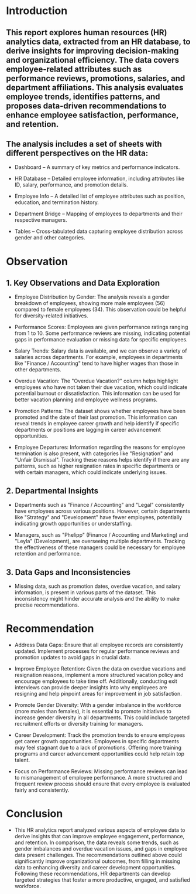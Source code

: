 # Introduction

This report explores human resources (HR) analytics data, extracted from an HR database, to derive insights for improving decision-making and organizational efficiency. The data covers employee-related attributes such as performance reviews, promotions, salaries, and department affiliations. This analysis evaluates employee trends, identifies patterns, and proposes data-driven recommendations to enhance employee satisfaction, performance, and retention.
---
## The analysis includes a set of sheets with different perspectives on the HR data:

 - Dashboard – A summary of key metrics and performance indicators.

 - HR Database – Detailed employee information, including attributes like ID, salary, performance, and promotion details.

 - Employee Info – A detailed list of employee attributes such as position, education, and termination history.

 - Department Bridge – Mapping of employees to departments and their respective managers.

 - Tables – Cross-tabulated data capturing employee distribution across gender and other categories.

# Observation

## 1. Key Observations and Data Exploration

 - Employee Distribution by Gender: The analysis reveals a gender breakdown of employees, showing more male employees (56) compared to female employees (34). This observation could be helpful for diversity-related initiatives.

 - Performance Scores: Employees are given performance ratings ranging from 1 to 10. Some performance reviews are missing, indicating potential gaps in performance evaluation or missing data for specific employees.

 - Salary Trends: Salary data is available, and we can observe a variety of salaries across departments. For example, employees in departments like "Finance / Accounting" tend to have higher wages than those in other departments.

 - Overdue Vacation: The "Overdue Vacation?" column helps highlight employees who have not taken their due vacation, which could indicate potential burnout or dissatisfaction. This information can be used for better vacation planning and employee wellness programs.

 - Promotion Patterns: The dataset shows whether employees have been promoted and the date of their last promotion. This information can reveal trends in employee career growth and help identify if specific departments or positions are lagging in career advancement opportunities.

 - Employee Departures: Information regarding the reasons for employee termination is also present, with categories like "Resignation" and "Unfair Dismissal". Tracking these reasons helps identify if there are any patterns, such as higher resignation rates in specific departments or with certain managers, which could indicate underlying issues.

## 2. Departmental Insights

 - Departments such as "Finance / Accounting" and "Legal" consistently have employees across various positions. However, certain departments like "Strategy" and "Development" have fewer employees, potentially indicating growth opportunities or understaffing.

 - Managers, such as "Phelipp" (Finance / Accounting and Marketing) and "Leyla" (Development), are overseeing multiple departments. Tracking the effectiveness of these managers could be necessary for employee retention and performance.

## 3. Data Gaps and Inconsistencies

 - Missing data, such as promotion dates, overdue vacation, and salary information, is present in various parts of the dataset. This inconsistency might hinder accurate analysis and the ability to make precise recommendations.

# Recommendation
 - Address Data Gaps: Ensure that all employee records are consistently updated. Implement processes for regular performance reviews and promotion updates to avoid gaps in crucial data.

 - Improve Employee Retention: Given the data on overdue vacations and resignation reasons, implement a more structured vacation policy and encourage employees to take time off. Additionally, conducting exit interviews can provide deeper insights into why employees are resigning and help pinpoint areas for improvement in job satisfaction.

 - Promote Gender Diversity: With a gender imbalance in the workforce (more males than females), it is essential to promote initiatives to increase gender diversity in all departments. This could include targeted recruitment efforts or diversity training for managers.

 - Career Development: Track the promotion trends to ensure employees get career growth opportunities. Employees in specific departments may feel stagnant due to a lack of promotions. Offering more training programs and career advancement opportunities could help retain top talent.

 - Focus on Performance Reviews: Missing performance reviews can lead to mismanagement of employee performance. A more structured and frequent review process should ensure that every employee is evaluated fairly and consistently.

# Conclusion
- This HR analytics report analyzed various aspects of employee data to derive insights that can improve employee engagement, performance, and retention. In comparison, the data reveals some trends, such as gender imbalances and overdue vacation issues, and gaps in employee data present challenges. The recommendations outlined above could significantly improve organizational outcomes, from filling in missing data to enhancing diversity and career development opportunities. Following these recommendations, HR departments can develop targeted strategies that foster a more productive, engaged, and satisfied workforce.

